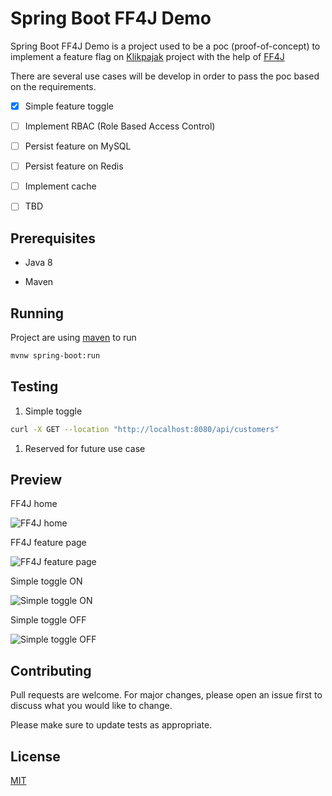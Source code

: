 # Spring Boot FF4J Demo

Spring Boot FF4J Demo is a project used to be a poc (proof-of-concept) to implement a feature flag on [Klikpajak](https://my.klikpajak.id/) project with the help of [FF4J](https://github.com/ff4j/ff4j)

There are several use cases will be develop in order to pass the poc based on the requirements.

- [x] Simple feature toggle

- [ ] Implement RBAC (Role Based Access Control)

- [ ] Persist feature on MySQL

- [ ] Persist feature on Redis

- [ ] Implement cache

- [ ] TBD

## Prerequisites

* Java 8

* Maven

## Running

Project are using [maven](https://maven.apache.org/) to run
```bash
mvnw spring-boot:run
```

## Testing

1. Simple toggle

```bash
curl -X GET --location "http://localhost:8080/api/customers"
```

1. Reserved for future use case

## Preview

FF4J home

![FF4J home](https://i.ibb.co/HqMbtdr/ff4j-home.png)

FF4J feature page

![FF4J feature page](https://i.ibb.co/QcVmVTK/ff4j-feature-list.png)

Simple toggle ON

![Simple toggle ON](https://i.ibb.co/RpvgnmV/simple-toggle-on.png)

Simple toggle OFF

![Simple toggle OFF](https://i.ibb.co/t3MtDn0/simple-toggle-off.png)

## Contributing
Pull requests are welcome. For major changes, please open an issue first to discuss what you would like to change.

Please make sure to update tests as appropriate.

## License
[MIT](https://choosealicense.com/licenses/mit/)

